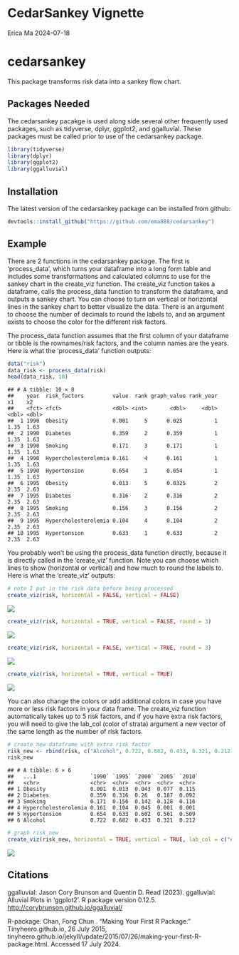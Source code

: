 CedarSankey Vignette
================
Erica Ma
2024-07-18

# cedarsankey

This package transforms risk data into a sankey flow chart.

## Packages Needed

The cedarsankey pacakge is used along side several other frequently used
packages, such as tidyverse, dplyr, ggplot2, and ggalluvial. These
packages must be called prior to use of the cedarsankey package.

``` r
library(tidyverse)
library(dplyr)
library(ggplot2)
library(ggalluvial)
```

## Installation

The latest version of the cedarsankey package can be installed from
github:

``` r
devtools::install_github("https://github.com/ema888/cedarsankey")
```

## Example

There are 2 functions in the cedarsankey package. The first is
‘process_data’, which turns your dataframe into a long form table and
includes some transformations and calculated columns to use for the
sankey chart in the create_viz function. The create_viz function takes a
dataframe, calls the process_data function to transform the dataframe,
and outputs a sankey chart. You can choose to turn on vertical or
horizontal lines in the sankey chart to better visualize the data. There
is an argument to choose the number of decimals to round the labels to,
and an argument exists to choose the color for the different risk
factors.

The process_data function assumes that the first column of your
dataframe or tibble is the rownames/risk factors, and the column names
are the years. Here is what the ‘process_data’ function outputs:

``` r
data("risk")
data_risk <- process_data(risk)
head(data_risk, 10)
```

    ## # A tibble: 10 × 8
    ##    year  risk_factors         value  rank graph_value rank_year    x1    x2
    ##    <fct> <fct>                <dbl> <int>       <dbl>     <dbl> <dbl> <dbl>
    ##  1 1990  Obesity              0.001     5      0.025          1  1.35  1.63
    ##  2 1990  Diabetes             0.359     2      0.359          1  1.35  1.63
    ##  3 1990  Smoking              0.171     3      0.171          1  1.35  1.63
    ##  4 1990  Hypercholesterolemia 0.161     4      0.161          1  1.35  1.63
    ##  5 1990  Hypertension         0.654     1      0.654          1  1.35  1.63
    ##  6 1995  Obesity              0.013     5      0.0325         2  2.35  2.63
    ##  7 1995  Diabetes             0.316     2      0.316          2  2.35  2.63
    ##  8 1995  Smoking              0.156     3      0.156          2  2.35  2.63
    ##  9 1995  Hypercholesterolemia 0.104     4      0.104          2  2.35  2.63
    ## 10 1995  Hypertension         0.633     1      0.633          2  2.35  2.63

You probably won’t be using the process_data function directly, because
it is directly called in the ‘create_viz’ function. Note you can choose
which lines to show (horizontal or vertical) and how much to round the
labels to. Here is what the ‘create_viz’ outputs:

``` r
# note I put in the risk data before being processed
create_viz(risk, horizontal = FALSE, vertical = FALSE)
```

![](CedarSankey_Vignette_files/figure-gfm/unnamed-chunk-5-1.png)<!-- -->

``` r
create_viz(risk, horizontal = TRUE, vertical = FALSE, round = 3)
```

![](CedarSankey_Vignette_files/figure-gfm/unnamed-chunk-5-2.png)<!-- -->

``` r
create_viz(risk, horizontal = FALSE, vertical = TRUE, round = 3)
```

![](CedarSankey_Vignette_files/figure-gfm/unnamed-chunk-5-3.png)<!-- -->

``` r
create_viz(risk, horizontal = TRUE, vertical = TRUE)
```

![](CedarSankey_Vignette_files/figure-gfm/unnamed-chunk-5-4.png)<!-- -->

You can also change the colors or add additional colors in case you have
more or less risk factors in your data frame. The create_viz function
automatically takes up to 5 risk factors, and if you have extra risk
factors, you will need to give the lab_col (color of strata) argument a
new vector of the same length as the number of risk factors.

``` r
# create new dataframe with extra risk factor
risk_new <- rbind(risk, c("Alcohol", 0.722, 0.682, 0.433, 0.321, 0.212))
risk_new
```

    ## # A tibble: 6 × 6
    ##   ...1                 `1990` `1995` `2000` `2005` `2010`
    ##   <chr>                <chr>  <chr>  <chr>  <chr>  <chr> 
    ## 1 Obesity              0.001  0.013  0.043  0.077  0.115 
    ## 2 Diabetes             0.359  0.316  0.26   0.187  0.092 
    ## 3 Smoking              0.171  0.156  0.142  0.128  0.116 
    ## 4 Hypercholesterolemia 0.161  0.104  0.045  0.001  0.001 
    ## 5 Hypertension         0.654  0.633  0.602  0.561  0.509 
    ## 6 Alcohol              0.722  0.682  0.433  0.321  0.212

``` r
# graph risk_new 
create_viz(risk_new, horizontal = TRUE, vertical = TRUE, lab_col = c("#da654f", "#d78f54", "#8aba8f", "#4b6b91", "#7eacc5", "#8e6e9b"))
```

![](CedarSankey_Vignette_files/figure-gfm/unnamed-chunk-6-1.png)<!-- -->

## Citations

ggalluvial: Jason Cory Brunson and Quentin D. Read (2023). ggalluvial:
Alluvial Plots in ‘ggplot2’. R package version 0.12.5.
<http://corybrunson.github.io/ggalluvial/>

R-package: Chan, Fong Chun . “Making Your First R Package.”
Tinyheero.github.io, 26 July 2015,
tinyheero.github.io/jekyll/update/2015/07/26/making-your-first-R-package.html.
Accessed 17 July 2024.
